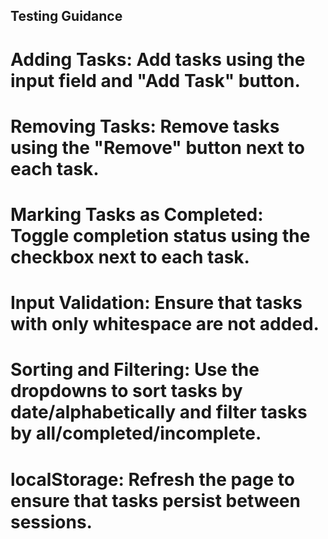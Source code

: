 ## Testing Guidance
# Adding Tasks: Add tasks using the input field and "Add Task" button.
# Removing Tasks: Remove tasks using the "Remove" button next to each task.
# Marking Tasks as Completed: Toggle completion status using the checkbox next to each task.
# Input Validation: Ensure that tasks with only whitespace are not added.
# Sorting and Filtering: Use the dropdowns to sort tasks by date/alphabetically and filter tasks by all/completed/incomplete.
# localStorage: Refresh the page to ensure that tasks persist between sessions.